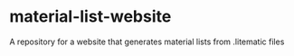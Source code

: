 # material-list-website
A repository for a website that generates material lists from .litematic files
